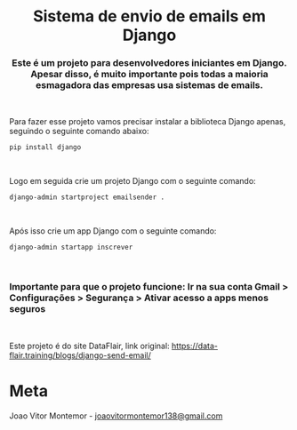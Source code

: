 <h1 align="center">Sistema de envio de emails em Django</h1>

<h3 align="center">Este é um projeto para desenvolvedores iniciantes em Django. Apesar disso, é muito importante pois todas a maioria esmagadora das empresas usa sistemas de emails.</h3>

<br/>

<p>Para fazer esse projeto vamos precisar instalar a biblioteca Django apenas, seguindo o seguinte comando abaixo:</p>

```
pip install django
```

<br/>

<p>Logo em seguida crie um projeto Django com o seguinte comando:</p>

```
django-admin startproject emailsender .
```

<br/>

<p>Após isso crie um app Django com o seguinte comando:</p>

```
django-admin startapp inscrever
```

<br/>

<h3>Importante para que o projeto funcione: Ir na sua conta Gmail > Configurações > Segurança > Ativar acesso a apps menos seguros</h3>

<br/>

Este projeto é do site DataFlair, link original: https://data-flair.training/blogs/django-send-email/
<br/>

<h1>Meta</h1
 
Joao Vitor Montemor - joaovitormontemor138@gmail.com
